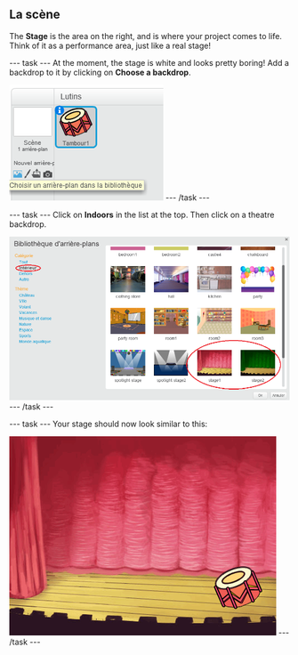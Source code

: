 ## La scène

The **Stage** is the area on the right, and is where your project comes to life. Think of it as a performance area, just like a real stage!

\--- task \--- At the moment, the stage is white and looks pretty boring! Add a backdrop to it by clicking on **Choose a backdrop**.

![capture d'écran](images/band-stage-choose.png) \--- /task \---

\--- task \--- Click on **Indoors** in the list at the top. Then click on a theatre backdrop.

![screenshot](images/band-backdrop.png) \--- /task \---

\--- task \--- Your stage should now look similar to this:

![capture d'écran](images/band-stage.png) \--- /task \---